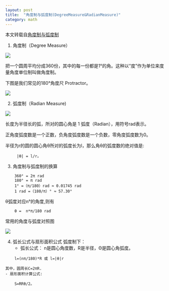 ```yaml
---
layout: post
title:  "角度制与弧度制(DegreeMeasure&RadianMeasure)"
category: math
---
```

本文转载自[角度制与弧度制](http://math001.com/degree_radian_measure/)


1.  角度制（Degree Measure）

 ![](http://math001.com/wp-content/uploads/geometry/degrees-360.gif)
 
 把一个圆周平均分成360份，其中的每一份都是1°的角。这种以“度”作为单位来度量角度单位制叫做角度制。
 
 下图是我们常见的180°角度尺 Protractor。
 
 
 ![](http://math001.com/wp-content/uploads/geometry/protractor.gif)
 
 
2. 弧度制（Radian Measure)

![](http://math001.com/wp-content/uploads/geometry/1radian.gif)

长度为半径长的弧，所对的圆心角是 1 弧度（Radian），用符号rad表示。

正角度弧度数是一个正数，负角度弧度数是一个负数，零角度弧度数为0。

半径为r的圆的圆心角θ所对的弧度长为l，那么角θ的弧度数的绝对值是:
```
	 |θ| = l/r。
```

3.  角度制与弧度制的换算
```
	360° = 2π rad
	180° = π rad
	1° =（π/180）rad ≈ 0.01745 rad
	1 rad =（180/π）° ≈ 57.30°
```
θ弧度对应n°的角度,则有
```
	θ =  n*π/180 rad
```
常用的角度与弧度对照图

![](http://math001.com/wp-content/uploads/geometry/degree_radian_measure.gif)

4. 弧长公式与扇形面积公式
弧度制下：
	- 弧长公式：
	n是圆心角度数，R是半径，Θ是圆心角弧度。　
```
	l=(nπ/180)*R 或 l=|θ|r
```
	其中，圆周长C=2πR.
	- 扇形面积计算公式:
```
	S=RRθ/2。
```
